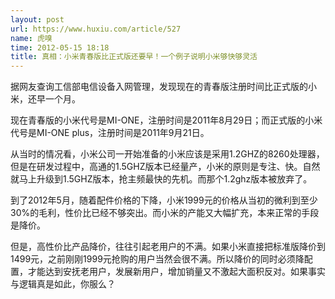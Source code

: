 ```yaml
---
layout: post
url: https://www.huxiu.com/article/527
name: 虎嗅
time: 2012-05-15 18:18
title: 真相：小米青春版比正式版还要早！一个例子说明小米够快够灵活
---
```

据网友查询工信部电信设备入网管理，发现现在的青春版注册时间比正式版的小米，还早一个月。

现在青春版的小米代号是MI-ONE，注册时间是2011年8月29日；而正式版的小米代号是MI-ONE plus，注册时间是2011年9月21日。

从当时的情况看，小米公司一开始准备的小米应该是采用1.2GHZ的8260处理器，但是在研发过程中，高通的1.5GHZ版本已经量产，小米的原则是专注、快。自然就马上升级到1.5GHZ版本，抢主频最快的先机。而那个1.2ghz版本被放弃了。

到了2012年5月，随着配件价格的下降，小米1999元的价格从当初的微利到至少30%的毛利，性价比已经不够突出。而小米的产能又大幅扩充，本来正常的手段是降价。

但是，高性价比产品降价，往往引起老用户的不满。如果小米直接把标准版降价到1499元，之前刚刚1999元抢购的用户当然会很不满。所以降价的同时必须降配置，才能达到安抚老用户，发展新用户，增加销量又不激起大面积反对。如果事实与逻辑真是如此，你服么？

